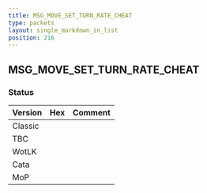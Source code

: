 ```yaml
---
title: MSG_MOVE_SET_TURN_RATE_CHEAT
type: packets
layout: single_markdown_in_list
position: 216
---
```


## MSG_MOVE_SET_TURN_RATE_CHEAT

### Status

Version | Hex | Comment
---------- | ---------- | ---------- 
Classic |  |  
TBC |  |  
WotLK |  |  
Cata |  |  
MoP |  |  